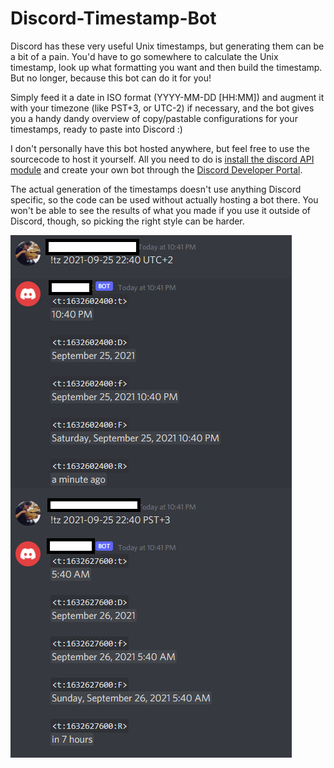 # Discord-Timestamp-Bot

Discord has these very useful Unix timestamps, but generating them can be a bit of a pain. You'd have to go somewhere to calculate the Unix timestamp, look up what formatting you want and then build the timestamp. But no longer, because this bot can do it for you! 

Simply feed it a date in ISO format (YYYY-MM-DD [HH:MM]) and augment it with your timezone (like PST+3, or UTC-2) if necessary, and the bot gives you a handy dandy overview of copy/pastable configurations for your timestamps, ready to paste into Discord :) 

I don't personally have this bot hosted anywhere, but feel free to use the sourcecode to host it yourself. All you need to do is [install the discord API module](https://discordpy.readthedocs.io/en/latest/intro.html) and create your own bot through the [Discord Developer Portal](https://realpython.com/how-to-make-a-discord-bot-python/#how-to-make-a-discord-bot-in-the-developer-portal). 

The actual generation of the timestamps doesn't use anything Discord specific, so the code can be used without actually hosting a bot there. You won't be able to see the results of what you made if you use it outside of Discord, though, so picking the right style can be harder.

![Bot output](resources/timestamp.png?raw=true "Bot Output")
